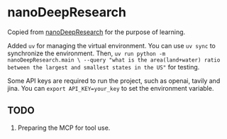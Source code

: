 # nanoDeepResearch
Copied from [nanoDeepResearch](https://github.com/liyuan24/nanoDeepResearch) for the purpose of learning. 

Added `uv` for managing the virtual environment. You can use `uv sync` to synchronize the environment. Then, `uv run python -m nanoDeepResearch.main \
--query "what is the area(land+water) ratio between the largest and smallest states in the US"` for testing.

Some API keys are required to run the project, such as openai, tavily and jina. You can `export API_KEY=your_key` to set the environment variable.

## TODO
1. Preparing the MCP for tool use.